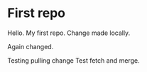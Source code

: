 # First repo
Hello. My first repo.
Change made locally.

Again changed.

Testing pulling change
Test fetch and merge.
